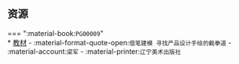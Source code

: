 ## 资源  
=== ":material-book:`PG00009`"  
    * [教材](https://api.mir6.com/api/lanzou?url=https://cqu-openlib.lanzout.com/iEB7i29amuti&down=true) - :material-format-quote-open:`借笔建模 寻找产品设计手绘的截拳道` - :material-account:`梁军` - :material-printer:`辽宁美术出版社`  
